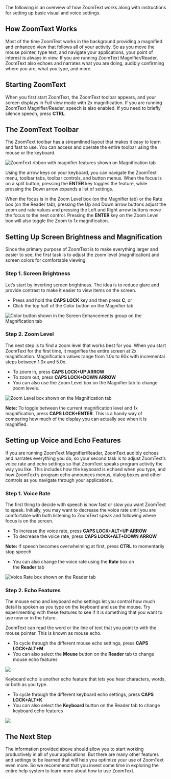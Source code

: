 The following is an overview of how ZoomText works along with instructions for setting up basic visual and voice settings.

## How ZoomText Works

Most of the time ZoomText works in the background providing a magnified and enhanced view that follows all of your activity. So as you move the mouse pointer, type text, and navigate your applications, your point of interest is always in view. If you are running ZoomText Magnifier/Reader, ZoomText also echoes and narrates what you are doing, audibly confirming where you are, what you type, and more.

## Starting ZoomText

When you first start ZoomText, the ZoomText toolbar appears, and your screen displays in Full view mode with 2x magnification. If you are running ZoomText Magnifier/Reader, speech is also enabled. If you need to briefly silence speech, press **CTRL**.

## The ZoomText Toolbar

The ZoomText toolbar has a streamlined layout that makes it easy to learn and fast to use. You can access and operate the entire toolbar using the mouse or the keyboard.

![ZoomText ribbon with magnifier features shown on Magnification tab](https://support.freedomscientific.com/Content/images/training/ztUI.png)

Using the arrow keys on your keyboard, you can navigate the ZoomText menu, toolbar tabs, toolbar controls, and button menus. When the focus is on a split button, pressing the **ENTER** key toggles the feature, while pressing the Down arrow expands a list of settings.

When the focus is in the Zoom Level box (on the Magnifier tab) or the Rate box (on the Reader tab), pressing the Up and Down arrow buttons adjust the zoom and rate values and pressing the Left and Right arrow buttons move the focus to the next control. Pressing the **ENTER** key on the Zoom Level box will also toggle the Zoom to 1x magnification.

## Setting Up Screen Brightness and Magnification

Since the primary purpose of ZoomText is to make everything larger and easier to see, the first task is to adjust the zoom level (magnification) and screen colors for comfortable viewing.

### Step 1. Screen Brightness

Let’s start by inverting screen brightness. The idea is to reduce glare and provide contrast to make it easier to view items on the screen.

-   Press and hold the **CAPS LOCK** key and then press **C**, or
-   Click the top half of the Color button on the Magnifier tab

![Color button shown in the Screen Enhancements group on the Magnification tab](https://www.freedomscientific.com/wp-content/uploads/2019/09/ztColorEnh.png)

### Step 2. Zoom Level

The next step is to find a zoom level that works best for you. When you start ZoomText for the first time, it magnifies the entire screen at 2x magnification. Magnification values range from 1.0x to 60x with incremental steps between 1.0x and 5.0x.

-   To zoom in, press **CAPS LOCK+UP ARROW**
-   To zoom out, press **CAPS LOCK+DOWN ARROW**
-   You can also use the Zoom Level box on the Magnifier tab to change zoom levels.

![Zoom Level box shown on the Magnification tab](https://www.freedomscientific.com/wp-content/uploads/2019/09/ztZL.png)

**Note:** To toggle between the current magnification level and 1x magnification, press **CAPS LOCK+ENTER**. This is a handy way of comparing how much of the display you can actually see when it is magnified.

## Setting up Voice and Echo Features

If you are running ZoomText Magnifier/Reader, ZoomText audibly echoes and narrates everything you do, so your second task is to adjust ZoomText’s voice rate and echo settings so that ZoomText speaks program activity the way you like. This includes how the keyboard is echoed when you type, and how ZoomText’s program echo announces menus, dialog boxes and other controls as you navigate through your applications.

### Step 1. Voice Rate

The first thing to decide with speech is how fast or slow you want ZoomText to speak. Initially, you may want to decrease the voice rate until you are comfortable with both listening to ZoomText speak and following where focus is on the screen.

-   To increase the voice rate, press **CAPS LOCK+ALT+UP ARROW**
-   To decrease the voice rate, press **CAPS LOCK+ALT+DOWN ARROW**

**Note:** If speech becomes overwhelming at first, press **CTRL** to momentarily stop speech

-   You can also change the voice rate using the **Rate** box on the **Reader** tab

![Voice Rate box shown on the Reader tab](https://support.freedomscientific.com/Content/images/training/ztRate.png)

### Step 2. Echo Features

The mouse echo and keyboard echo settings let you control how much detail is spoken as you type on the keyboard and use the mouse. Try experimenting with these features to see if it is something that you want to use now or in the future.

ZoomText can read the word or the line of text that you point to with the mouse pointer. This is known as mouse echo.

-   To cycle through the different mouse echo settings, press **CAPS LOCK+ALT+M**
-   You can also select the **Mouse** button on the **Reader** tab to change mouse echo features

![](https://www.freedomscientific.com/wp-content/uploads/2019/09/ztMEcho.png)

Keyboard echo is another echo feature that lets you hear characters, words, or both as you type.

-   To cycle through the different keyboard echo settings, press **CAPS LOCK+ALT+K**
-   You can also select the **Keyboard** button on the Reader tab to change keyboard echo features

![](https://www.freedomscientific.com/wp-content/uploads/2019/09/ztKybdEcho.png)

## The Next Step

The information provided above should allow you to start working productively in all of your applications. But there are many other features and settings to be learned that will help you optimize your use of ZoomText even more. So we recommend that you invest some time in exploring the entire help system to learn more about how to use ZoomText.